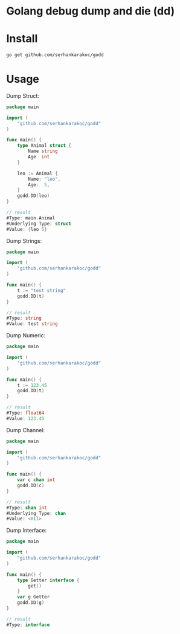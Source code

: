 # Golang debug dump and die (dd)

# Install
```bash
go get github.com/serhankarakoc/godd
```

# Usage 
Dump Struct:
```go
package main

import (
	"github.com/serhankarakoc/godd"
)

func main() {
	type Animal struct {
		Name string
		Age  int
	}

	leo := Animal {
		Name: "leo",
		Age:  5,
	}
	godd.DD(leo)
}

// result
#Type: main.Animal
#Underlying Type: struct
#Value: {leo 5}
```


Dump Strings:
```go
package main

import (
	"github.com/serhankarakoc/godd"
)

func main() {
	t := "test string"
	godd.DD(t)
}

// result
#Type: string
#Value: test string
```

Dump Numeric:
```go
package main

import (
	"github.com/serhankarakoc/godd"
)

func main() {
	t := 123.45
	godd.DD(t)
}

// result
#Type: float64
#Value: 123.45
```

Dump Channel:
```go
package main

import (
	"github.com/serhankarakoc/godd"
)

func main() {
	var c chan int
	godd.DD(c)
}

// result
#Type: chan int
#Underlying Type: chan
#Value: <nil>
```

Dump Interface:
```go
package main

import (
	"github.com/serhankarakoc/godd"
)

func main() {
	type Getter interface {
		get()
	}
	var g Getter
	godd.DD(g)
}

// result
#Type: interface
```
